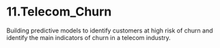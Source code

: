 # 11.Telecom_Churn
Building predictive models to identify customers at high risk of churn and identify the main indicators of churn in a telecom industry.
